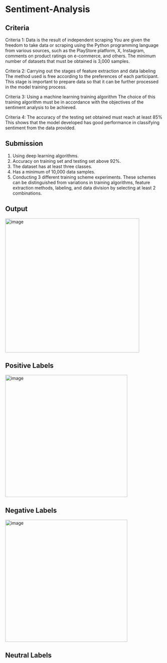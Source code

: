 # Sentiment-Analysis

## Criteria

Criteria 1: Data is the result of independent scraping
You are given the freedom to take data or scraping using the Python programming language from various sources, such as the PlayStore platform, X, Instagram, comments on product ratings on e-commerce, and others. The minimum number of datasets that must be obtained is 3,000 samples.

Criteria 2: Carrying out the stages of feature extraction and data labeling
The method used is free according to the preferences of each participant. This stage is important to prepare data so that it can be further processed in the model training process.

Criteria 3: Using a machine learning training algorithm
The choice of this training algorithm must be in accordance with the objectives of the sentiment analysis to be achieved.

Criteria 4: The accuracy of the testing set obtained must reach at least 85%
This shows that the model developed has good performance in classifying sentiment from the data provided.

## Submission

1. Using deep learning algorithms.
2. Accuracy on training set and testing set above 92%.
3. The dataset has at least three classes.
4. Has a minimum of 10,000 data samples.
5. Conducting 3 different training scheme experiments. These schemes can be distinguished from variations in training algorithms, feature extraction methods, labeling, and data division by selecting at least 2 combinations.

## Output 
<img width="427" alt="image" src="https://github.com/user-attachments/assets/fce51649-0d6f-40c6-a2f7-ebdad92c0448" />

## Positive Labels
<img width="389" alt="image" src="https://github.com/user-attachments/assets/1afe259d-7e77-405b-97d4-5f60796c2918" />

## Negative Labels 
<img width="389" alt="image" src="https://github.com/user-attachments/assets/ef9328d1-eee3-40be-ba9e-32502e492019" />

## Neutral Labels


